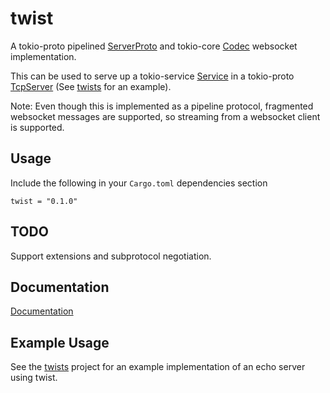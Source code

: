 # twist
A tokio-proto pipelined [ServerProto][server-proto] and tokio-core [Codec][codec] websocket implementation.

This can be used to serve up a tokio-service [Service][service] in a tokio-proto [TcpServer][tcp-server] (See [twists] for an example).

Note: Even though this is implemented as a pipeline protocol, fragmented websocket messages are supported, so streaming from a websocket client is supported.

## Usage
Include the following in your `Cargo.toml` dependencies section

    twist = "0.1.0"

## TODO
Support extensions and subprotocol negotiation.

## Documentation
[Documentation](https://docs.rs/crate/twist/0.1.0)


## Example Usage
See the [twists] project for an example implementation of an echo server using twist.

[twists]: "https://github.com/rustyhorde/twists"
[server-proto]: "https://docs.rs/tokio-proto/0.1.0/tokio_proto/pipeline/trait.ServerProto.html"
[codec]: "https://docs.rs/tokio-core/0.1.4/tokio_core/io/trait.Codec.html"
[service]: "https://docs.rs/tokio-service/0.1.0/tokio_service/trait.Service.html"
[tcp-server]: "https://docs.rs/tokio-proto/0.1.0/tokio_proto/struct.TcpServer.html"
